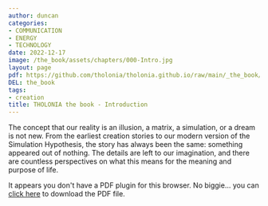 ```yaml
---
author: duncan
categories:
- COMMUNICATION
- ENERGY
- TECHNOLOGY
date: 2022-12-17
image: /the_book/assets/chapters/000-Intro.jpg
layout: page
pdf: https://github.com/tholonia/tholonia.github.io/raw/main/_the_book/assets/chapters/000-Intro.pdf
DEL: the_book
tags:
- creation
title: THOLONIA the book - Introduction
---
```


The concept that our reality is an illusion, a matrix, a simulation, or a dream is not new. From the earliest creation stories to our modern version of the Simulation Hypothesis, the story has always been the same: something appeared out of nothing. The details are left to our imagination, and there are countless perspectives on what this means for the meaning and purpose of life.

<!--more-->



<object data='{{ page.pdf }}#zoom=100%' width='100%' height='1000' type='application/pdf'><p>It appears you don't have a PDF plugin for this browser. No biggie... you can <a href='{{ page.pdf }}'> click here</a> to download the PDF file.</p></object>